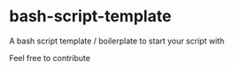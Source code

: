 # bash-script-template
A bash script template / boilerplate to start your script with

Feel free to contribute
